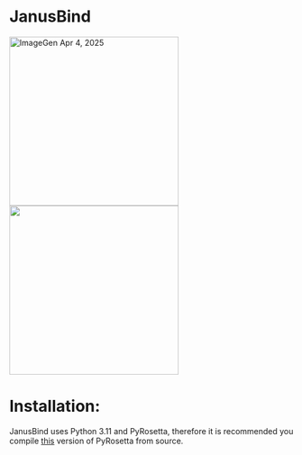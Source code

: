 # JanusBind

<img src="https://github.com/user-attachments/assets/6fb24350-0523-42df-965a-d22a2646ae8a" alt="ImageGen Apr 4, 2025" width="300"/>
<img src="https://github.com/user-attachments/assets/baea2c9d-10c8-4e8d-8962-107d1ac2f863" width="300"/>


# Installation:

JanusBind uses Python 3.11 and PyRosetta, therefore it is recommended you compile [this](https://graylab.jhu.edu/download/PyRosetta4/archive/release/PyRosetta4.Debug.python311.linux/PyRosetta4.Debug.python311.linux.release-387.tar.bz2) version of PyRosetta from source.
